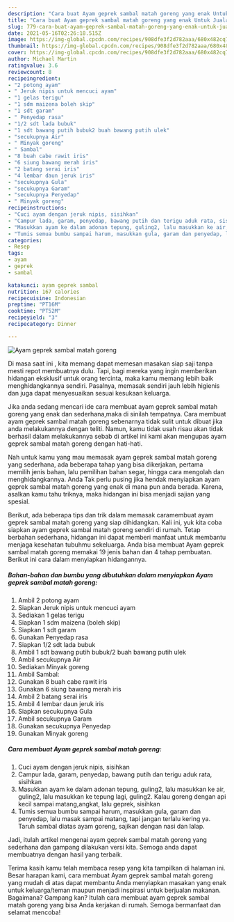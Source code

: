 ```yaml
---
description: "Cara buat Ayam geprek sambal matah goreng yang enak Untuk Jualan"
title: "Cara buat Ayam geprek sambal matah goreng yang enak Untuk Jualan"
slug: 779-cara-buat-ayam-geprek-sambal-matah-goreng-yang-enak-untuk-jualan
date: 2021-05-16T02:26:18.515Z
image: https://img-global.cpcdn.com/recipes/908dfe3f2d782aaa/680x482cq70/ayam-geprek-sambal-matah-goreng-foto-resep-utama.jpg
thumbnail: https://img-global.cpcdn.com/recipes/908dfe3f2d782aaa/680x482cq70/ayam-geprek-sambal-matah-goreng-foto-resep-utama.jpg
cover: https://img-global.cpcdn.com/recipes/908dfe3f2d782aaa/680x482cq70/ayam-geprek-sambal-matah-goreng-foto-resep-utama.jpg
author: Michael Martin
ratingvalue: 3.6
reviewcount: 8
recipeingredient:
- "2 potong ayam"
- " Jeruk nipis untuk mencuci ayam"
- "1 gelas terigu"
- "1 sdm maizena boleh skip"
- "1 sdt garam"
- " Penyedap rasa"
- "1/2 sdt lada bubuk"
- "1 sdt bawang putih bubuk2 buah bawang putih ulek"
- "secukupnya Air"
- " Minyak goreng"
- " Sambal"
- "8 buah cabe rawit iris"
- "6 siung bawang merah iris"
- "2 batang serai iris"
- "4 lembar daun jeruk iris"
- "secukupnya Gula"
- "secukupnya Garam"
- "secukupnya Penyedap"
- " Minyak goreng"
recipeinstructions:
- "Cuci ayam dengan jeruk nipis, sisihkan"
- "Campur lada, garam, penyedap, bawang putih dan terigu aduk rata, sisihkan"
- "Masukkan ayam ke dalam adonan tepung, guling2, lalu masukkan ke air, guling2, lalu masukkan ke tepung lagi, guling2. Kalau goreng dengan api kecil sampai matang,angkat, lalu geprek, sisihkan"
- "Tumis semua bumbu sampai harum, masukkan gula, garam dan penyedap, lalu masak sampai matang, tapi jangan terlalu kering ya. Taruh sambal diatas ayam goreng, sajikan dengan nasi dan lalap."
categories:
- Resep
tags:
- ayam
- geprek
- sambal

katakunci: ayam geprek sambal 
nutrition: 167 calories
recipecuisine: Indonesian
preptime: "PT16M"
cooktime: "PT52M"
recipeyield: "3"
recipecategory: Dinner

---
```



![Ayam geprek sambal matah goreng](https://img-global.cpcdn.com/recipes/908dfe3f2d782aaa/680x482cq70/ayam-geprek-sambal-matah-goreng-foto-resep-utama.jpg)

Di masa  saat ini , kita memang dapat memesan masakan siap saji tanpa mesti repot membuatnya dulu. Tapi, bagi mereka yang ingin memberikan hidangan eksklusif untuk orang tercinta, maka kamu memang lebih baik menghidangkannya sendiri. Pasalnya, memasak sendiri jauh lebih higienis dan juga dapat menyesuaikan sesuai kesukaan keluarga.

Jika anda sedang mencari ide cara membuat ayam geprek sambal matah goreng yang enak dan sederhana,maka di sinilah tempatnya. Cara membuat ayam geprek sambal matah goreng  sebenarnya tidak sulit untuk dibuat jika anda melakukannya dengan teliti. Namun, kamu tidak usah risau akan tidak berhasil dalam melakukannya 
sebab di artikel ini kami akan mengupas ayam geprek sambal matah goreng dengan hati-hati.  



Nah untuk kamu yang mau memasak ayam geprek sambal matah goreng yang sederhana, ada beberapa tahap yang bisa dikerjakan, pertama memilih jenis bahan, lalu pemilihan bahan segar, hingga cara mengolah dan menghidangkannya. Anda Tak perlu pusing jika hendak menyiapkan ayam geprek sambal matah goreng yang enak di mana pun anda berada. Karena, asalkan kamu  tahu triknya, maka hidangan ini bisa menjadi sajian yang spesial.

Berikut, ada beberapa tips dan trik dalam memasak caramembuat ayam geprek sambal matah goreng yang siap dihidangkan. Kali ini, yuk kita coba siapkan ayam geprek sambal matah goreng sendiri di rumah. Tetap berbahan sederhana, hidangan ini dapat memberi manfaat untuk membantu menjaga kesehatan tubuhmu sekeluarga. Anda bisa membuat Ayam geprek sambal matah goreng memakai 19 jenis bahan dan 4 tahap pembuatan. Berikut ini cara dalam menyiapkan hidangannya.

<!--inarticleads1-->

##### Bahan-bahan dan bumbu yang dibutuhkan dalam menyiapkan Ayam geprek sambal matah goreng:

1. Ambil 2 potong ayam
1. Siapkan  Jeruk nipis untuk mencuci ayam
1. Sediakan 1 gelas terigu
1. Siapkan 1 sdm maizena (boleh skip)
1. Siapkan 1 sdt garam
1. Gunakan  Penyedap rasa
1. Siapkan 1/2 sdt lada bubuk
1. Ambil 1 sdt bawang putih bubuk/2 buah bawang putih ulek
1. Ambil secukupnya Air
1. Sediakan  Minyak goreng
1. Ambil  Sambal:
1. Gunakan 8 buah cabe rawit iris
1. Gunakan 6 siung bawang merah iris
1. Ambil 2 batang serai iris
1. Ambil 4 lembar daun jeruk iris
1. Siapkan secukupnya Gula
1. Ambil secukupnya Garam
1. Gunakan secukupnya Penyedap
1. Gunakan  Minyak goreng




<!--inarticleads2-->

##### Cara membuat Ayam geprek sambal matah goreng:

1. Cuci ayam dengan jeruk nipis, sisihkan
1. Campur lada, garam, penyedap, bawang putih dan terigu aduk rata, sisihkan
1. Masukkan ayam ke dalam adonan tepung, guling2, lalu masukkan ke air, guling2, lalu masukkan ke tepung lagi, guling2. Kalau goreng dengan api kecil sampai matang,angkat, lalu geprek, sisihkan
1. Tumis semua bumbu sampai harum, masukkan gula, garam dan penyedap, lalu masak sampai matang, tapi jangan terlalu kering ya. Taruh sambal diatas ayam goreng, sajikan dengan nasi dan lalap.




Jadi, itulah artikel mengenai  ayam geprek sambal matah goreng  yang sederhana dan gampang dilakukan versi kita. Semoga anda dapat membuatnya dengan hasil yang terbaik. 

Terima kasih kamu telah membaca resep yang kita tampilkan di halaman ini. Besar harapan kami, cara membuat  Ayam geprek sambal matah goreng yang mudah di atas dapat membantu Anda menyiapkan masakan yang enak untuk keluarga/teman maupun menjadi inspirasi untuk berjualan makanan. Bagaimana? Gampang kan? Itulah cara membuat ayam geprek sambal matah goreng yang bisa Anda kerjakan di rumah. Semoga bermanfaat dan selamat mencoba!

